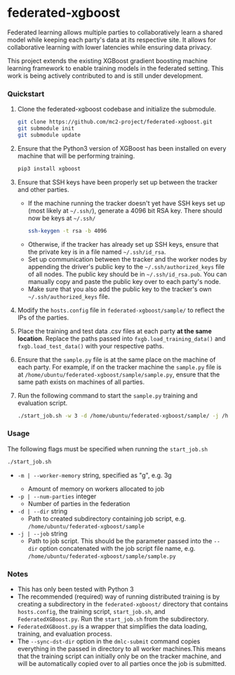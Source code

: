 # federated-xgboost
Federated learning allows multiple parties to collaboratively learn a shared model while keeping each party's data at its respective site. It allows for collaborative learning with lower latencies while ensuring data privacy.

This project extends the existing XGBoost gradient boosting machine learning framework to enable training models in the federated setting. This work is being actively contributed to and is still under development.

### Quickstart
1. Clone the federated-xgboost codebase and initialize the submodule.

    ```sh
    git clone https://github.com/mc2-project/federated-xgboost.git
    git submodule init 
    git submodule update
    ```

2. Ensure that the Python3 version of XGBoost has been installed on every machine that will be performing training.

    ```sh
    pip3 install xgboost
    ```

3. Ensure that SSH keys have been properly set up between the tracker and other parties. 
    * If the machine running the tracker doesn't yet have SSH keys set up (most likely at `~/.ssh/`), generate a 4096 bit RSA key. There should now be keys at `~/.ssh/`
        ```sh
        ssh-keygen -t rsa -b 4096
        ```
    * Otherwise, if the tracker has already set up SSH keys, ensure that the private key is in a file named `~/.ssh/id_rsa`.
    * Set up communication between the tracker and the worker nodes by appending the driver's public key to the `~/.ssh/authorized_keys` file of all nodes. The public key should be in `~/.ssh/id_rsa.pub`. You can manually copy and paste the public key over to each party's node.
    * Make sure that you also add the public key to the tracker's own `~/.ssh/authorized_keys` file.

4. Modify the `hosts.config` file in `federated-xgboost/sample/` to reflect the IPs of the parties. 

5. Place the training and test data .csv files at each party **at the same location**. Replace the paths passed into `fxgb.load_training_data()` and `fxgb.load_test_data()` with your respective paths.

6. Ensure that the `sample.py` file is at the same place on the machine of each party. For example, if on the tracker machine the `sample.py` file is at `/home/ubuntu/federated-xgboost/sample/sample.py`, ensure that the same path exists on machines of all parties.  

7. Run the following command to start the `sample.py` training and evaluation script.
    ```sh
    ./start_job.sh -w 3 -d /home/ubuntu/federated-xgboost/sample/ -j /home/ubuntu/federated-xgboost/sample/sample.py -w 3g
    ``` 

### Usage
The following flags must be specified when running the `start_job.sh`
``` sh
./start_job.sh
``` 
* `-m | --worker-memory` string, specified as "<memory>g", e.g. 3g
    * Amount of memory on workers allocated to job
* `-p | --num-parties` integer
    * Number of parties in the federation
* `-d | --dir` string
    * Path to created subdirectory containing job script, e.g. `/home/ubuntu/federated-xgboost/sample`
* `-j | --job` string
    * Path to job script. This should be the parameter passed into the `--dir` option concatenated with the job script file name, e.g. `/home/ubuntu/federated-xgboost/sample/sample.py`
    


### Notes
* This has only been tested with Python 3
* The recommended (required) way of running distributed training is by creating a subdirectory in the `federated-xgboost/` directory that contains `hosts.config`, the training script, `start_job.sh`, and `FederatedXGBoost.py`. Run the `start_job.sh` from the subdirectory.
* `FederatedXGBoost.py` is a wrapper that simplifies the data loading, training, and evaluation process. 
* The `--sync-dst-dir` option in the `dmlc-submit` command copies everything in the passed in directory to all worker machines.This means that the training script can initially only be on the tracker machine, and will be automatically copied over to all parties once the job is submitted. 
